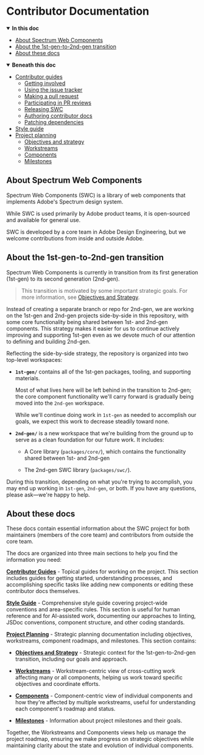 <!-- Document title (editable) -->

# Contributor Documentation

<!-- Generated TOC - DO NOT EDIT -->

<details open>
<summary><strong>In this doc</strong></summary>

- [About Spectrum Web Components](#about-spectrum-web-components)
- [About the 1st-gen-to-2nd-gen transition](#about-the-1st-gen-to-2nd-gen-transition)
- [About these docs](#about-these-docs)

</details>

<details open>
<summary><strong>Beneath this doc</strong></summary>

- [Contributor guides](01_contributor-guides/README.md)
    - [Getting involved](01_contributor-guides/01_getting-involved.md)
    - [Using the issue tracker](01_contributor-guides/02_using-the-issue-tracker.md)
    - [Making a pull request](01_contributor-guides/03_making-a-pull-request.md)
    - [Participating in PR reviews](01_contributor-guides/04_participating-in-pr-reviews.md)
    - [Releasing SWC](01_contributor-guides/05_releasing-swc.md)
    - [Authoring contributor docs](01_contributor-guides/06_authoring-contributor-docs/README.md)
    - [Patching dependencies](01_contributor-guides/07_patching-dependencies.md)
- [Style guide](02_style-guide/README.md)
- [Project planning](03_project-planning/README.md)
    - [Objectives and strategy](03_project-planning/01_objectives-and-strategy.md)
    - [Workstreams](03_project-planning/02_workstreams/README.md)
    - [Components](03_project-planning/03_components/README.md)
    - [Milestones](03_project-planning/04_milestones/README.md)

</details>

<!-- Document content (editable) -->

## About Spectrum Web Components

Spectrum Web Components (SWC) is a library of web components that implements Adobe's Spectrum design system.

While SWC is used primarily by Adobe product teams, it is open-sourced and available for general use.

SWC is developed by a core team in Adobe Design Engineering, but we welcome contributions from inside and outside Adobe.

## About the 1st-gen-to-2nd-gen transition

Spectrum Web Components is currently in transition from its first generation (1st-gen) to its second generation (2nd-gen).

> This transition is motivated by some important strategic goals. For more information, see [Objectives and Strategy](./03_project-planning/01_objectives-and-strategy.md).

Instead of creating a separate branch or repo for 2nd-gen, we are working on the 1st-gen and 2nd-gen projects side-by-side in this repository, with some core functionality being shared between 1st- and 2nd-gen components. This strategy makes it easier for us to continue actively improving and supporting 1st-gen even as we devote much of our attention to defining and building 2nd-gen.

Reflecting the side-by-side strategy, the repository is organized into two top-level workspaces:

- **`1st-gen/`** contains all of the 1st-gen packages, tooling, and supporting materials.

    Most of what lives here will be left behind in the transition to 2nd-gen; the core component functionality we'll carry forward is gradually being moved into the `2nd-gen` workspace.

    While we'll continue doing work in `1st-gen` as needed to accomplish our goals, we expect this work to decrease steadily toward none.

- **`2nd-gen/`** is a new workspace that we're building from the ground up to serve as a clean foundation for our future work. It includes:
    - A Core library (`packages/core/`), which contains the functionality shared between 1st- and 2nd-gen

    - The 2nd-gen SWC library (`packages/swc/`).

During this transition, depending on what you're trying to accomplish, you may end up working in `1st-gen`, `2nd-gen`, or both. If you have any questions, please ask—we're happy to help.

## About these docs

These docs contain essential information about the SWC project for both maintainers (members of the core team) and contributors from outside the core team.

The docs are organized into three main sections to help you find the information you need:

**[Contributor Guides](./01_contributor-guides/README.md)** - Topical guides for working on the project. This section includes guides for getting started, understanding processes, and accomplishing specific tasks like adding new components or editing these contributor docs themselves.

**[Style Guide](./02_style-guide/README.md)** - Comprehensive style guide covering project-wide conventions and area-specific rules. This section is useful for human reference and for AI-assisted work, documenting our approaches to linting, JSDoc conventions, component structure, and other coding standards.

**[Project Planning](./03_project-planning/README.md)** - Strategic planning documentation including objectives, workstreams, component roadmaps, and milestones. This section contains:

- **[Objectives and Strategy](./03_project-planning/01_objectives-and-strategy.md)** - Strategic context for the 1st-gen-to-2nd-gen transition, including our goals and approach.

- **[Workstreams](./03_project-planning/02_workstreams/README.md)** - Workstream-centric view of cross-cutting work affecting many or all components, helping us work toward specific objectives and coordinate efforts.

- **[Components](./03_project-planning/03_components/README.md)** - Component-centric view of individual components and how they're affected by multiple workstreams, useful for understanding each component's roadmap and status.

- **[Milestones](./03_project-planning/04_milestones/README.md)** - Information about project milestones and their goals.

Together, the Workstreams and Components views help us manage the project roadmap, ensuring we make progress on strategic objectives while maintaining clarity about the state and evolution of individual components.
